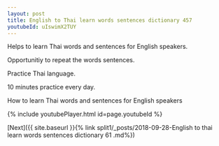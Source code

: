 ```yaml
---
layout: post
title: English to Thai learn words sentences dictionary 457 
youtubeId: uIswimX2TUY
---
```

 
 
Helps to learn Thai words and sentences for English speakers.

Opportunitiy to repeat the words sentences. 

Practice Thai language. 
 
10 minutes practice every day. 
 
How to learn Thai words and sentences for English speakers 
 
{% include youtubePlayer.html id=page.youtubeId %}
 
 
[Next]({{ site.baseurl }}{% link  split1/_posts/2018-09-28-English to thai learn words sentences dictionary 61 .md%})
 
